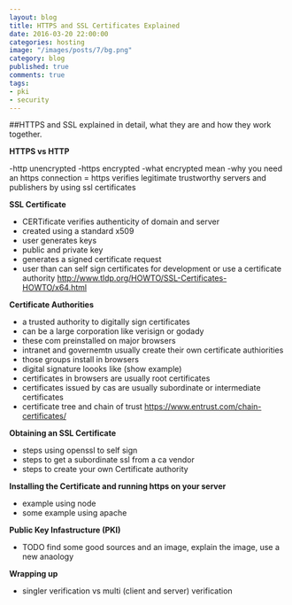 ```yaml
---
layout: blog
title: HTTPS and SSL Certificates Explained
date: 2016-03-20 22:00:00
categories: hosting
image: "/images/posts/7/bg.png"
category: blog
published: true
comments: true
tags:
- pki
- security
---
```


##HTTPS and SSL explained in detail, what they are and how they work together.


**HTTPS vs HTTP**

-http unencrypted
-https encrypted
-what encrypted mean
-why you need an https connection
= https verifies legitimate trustworthy servers and publishers by using ssl certificates

**SSL Certificate**

- CERTificate verifies authenticity of domain and server
- created using a standard x509
- user generates keys
- public and private key
- generates a signed certificate request
- user than can self sign certificates for development or use a certificate authority
http://www.tldp.org/HOWTO/SSL-Certificates-HOWTO/x64.html

**Certificate Authorities**

- a trusted authority to digitally sign certificates
- can be a large corporation like verisign or godady
- these com preinstalled on major browsers
- intranet and governemtn usually create their own certificate authiorities
- those groups install in browsers
- digital signature loooks like (show example)
- certificates in browsers are usually root certificates
- certificates issued by cas are usually subordinate or intermediate certificates
- certificate tree and chain of trust
https://www.entrust.com/chain-certificates/

**Obtaining an SSL Certificate**

- steps using openssl to self sign
- steps to get a subordinate ssl from a ca vendor
- steps to create your own Certificate authority


**Installing the Certificate and running https on your server**

- example using node
- some example using apache

**Public Key Infastructure (PKI)**

- TODO find some good sources and an image, explain the image, use a new anaology


**Wrapping up**
- singler verification vs multi (client and server) verification
